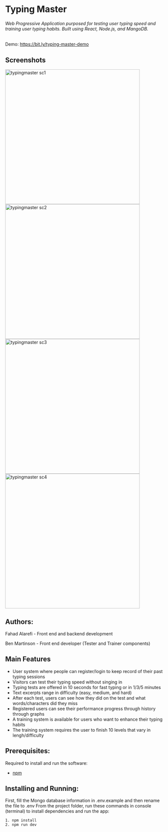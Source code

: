 # Typing Master

###### Web Progressive Application purposed for testing user typing speed and training user typing habits. Built using React, Node.js, and MangoDB.

Demo: https://bit.ly/typing-master-demo

## Screenshots
<p>
<img src="https://user-images.githubusercontent.com/37724969/48182054-b8739600-e2de-11e8-8e26-bde502b0884d.png" width="430" alt="typingmaster sc1" >
<img src="https://user-images.githubusercontent.com/37724969/48182052-b8739600-e2de-11e8-85c9-c390689e1fc3.png" width="430" alt="typingmaster sc2">
<img src="https://user-images.githubusercontent.com/37724969/48182053-b8739600-e2de-11e8-8d22-1e8bf9078801.png" width="430" alt="typingmaster sc3">
<img src="https://user-images.githubusercontent.com/37724969/48182055-b8739600-e2de-11e8-929a-17f2cbb94517.png" width="430" alt="typingmaster sc4">
</p>

## Authors:

Fahad Alarefi - Front end and backend development 

Ben Martinson - Front end developer (Tester and Trainer components)


## Main Features
- User system where people can register/login to keep record of their past typing sessions
- Visitors can test their typing speed without singing in
- Typing tests are offered in 10 seconds for fast typing or in 1/3/5 minutes
- Text excerpts range in difficulty (easy, medium, and hard)
- After each test, users can see how they did on the test and what words/characters did they miss
- Registered users can see their performance progress through history through graphs
- A training system is available for users who want to enhance their typing habits
- The training system requires the user to finish 10 levels that vary in lengh/difficulty


## Prerequisites:  

Required to install and run the software:

 * [npm](https://www.npmjs.com/get-npm)


## Installing and Running:  

First, fill the Mongo database information in .env.example and then rename the file to .env
From the project folder, run these commands in console (terminal) to install dependencies and run the app:
```
1. npm install
2. npm run dev
```
